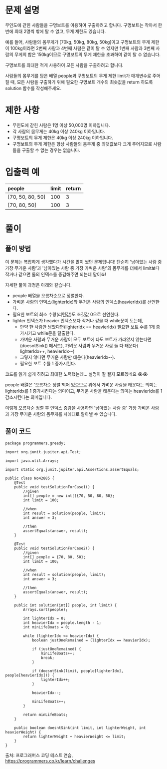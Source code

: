 # 문제 설명

무인도에 갇힌 사람들을 구명보트를 이용하여 구출하려고 합니다. 구명보트는 작아서 한 번에 최대 2명씩 밖에 탈 수 없고, 무게 제한도 있습니다.

예를 들어, 사람들의 몸무게가 [70kg, 50kg, 80kg, 50kg]이고 구명보트의 무게 제한이 100kg이라면 2번째 사람과 4번째 사람은 같이 탈 수 있지만 1번째 사람과 3번째 사람의 무게의 합은 150kg이므로 구명보트의 무게 제한을 초과하여 같이 탈 수 없습니다.

구명보트를 최대한 적게 사용하여 모든 사람을 구출하려고 합니다.

사람들의 몸무게를 담은 배열 people과 구명보트의 무게 제한 limit가 매개변수로 주어질 때, 모든 사람을 구출하기 위해 필요한 구명보트 개수의 최솟값을 return 하도록 solution 함수를 작성해주세요.

# 제한 사항

* 무인도에 갇힌 사람은 1명 이상 50,000명 이하입니다.
* 각 사람의 몸무게는 40kg 이상 240kg 이하입니다. 
* 구명보트의 무게 제한은 40kg 이상 240kg 이하입니다. 
* 구명보트의 무게 제한은 항상 사람들의 몸무게 중 최댓값보다 크게 주어지므로 사람들을 구출할 수 없는 경우는 없습니다.

# 입출력 예

| people|    limit |    return |
|:-------------------------|:-------|:--------|
| [70, 50, 80, 50]    | 100       | 3       |
|[70, 80, 50]|    100   |    3     |

# 풀이

## 풀이 방법

이 문제는 복잡하게 생각했다가 시간을 많이 썼던 문제입니다! 단순히 '남아있는 사람 중 가장 무거운 사람'과 
'남아있는 사람 중 가장 가벼운 사람'의 몸무게를 더해서 limit보다 작거나 같으면 둘의 인덱스를 증감해주면 되는데 말이죠!

자세한 풀이 과정은 아래와 같습니다.

* people 배열을 오름차순으로 정렬한다.
* 가벼운 사람의 인덱스(lighterIdx)와 무거운 사람의 인덱스(heavierIdx)를 선언한다.
* 필요한 보트의 최소 수량(리턴값)도 초깃값 0으로 선언한다.
* lighter 인덱스가 heavier 인덱스보다 작거나 같을 때 while문이 도는데,
  * 만약 한 사람만 남았다면(lighterIdx == heavierIdx) 필요한 보트 수를 1개 증가시키고 while문을 탈출한다.
  * 가벼운 사람과 무거운 사람이 모두 보트에 타도 보트가 가라앉지 않는다면(doesntSink() 메서드), 가벼운 사람과 무거운 사람 둘 다 태운다( lighterIdx++, heavierIdx--)
  * 그렇지 않다면 무거운 사람만 태운다(heavierIdx--).
  * 필요한 보트 수를 1 증가시킨다.

코드를 읽기 쉽게 하려고 최대한 노력했는데... 설명이 잘 될지 모르겠네요 😭😭

people 배열은 '오름차순 정렬'되어 있으므로 위에서 가벼운 사람을 태운다는 의미는 lighterIdx를 1 증가시킨다는 의미이고,
무거운 사람을 태운다는 의미는 heavierIdx를 1 감소시킨다는 의미입니다.

이렇게 오름차순 정렬 후 인덱스 증감을 사용하면 '남아있는 사람 중' 가장 가벼운 사람과 가장 무거운 사람의 몸무게를 차례대로 알아낼 수 있습니다.

## 풀이 코드

```
package programmers.greedy;

import org.junit.jupiter.api.Test;

import java.util.Arrays;

import static org.junit.jupiter.api.Assertions.assertEquals;

public class No42885 {
    @Test
    public void testSolutionForCase1() {
        //given
        int[] people = new int[]{70, 50, 80, 50};
        int limit = 100;

        //when
        int result = solution(people, limit);
        int answer = 3;

        //then
        assertEquals(answer, result);
    }

    @Test
    public void testSolutionForCase2() {
        //given
        int[] people = {70, 80, 50};
        int limit = 100;

        //when
        int result = solution(people, limit);
        int answer = 3;

        //then
        assertEquals(answer, result);
    }

    public int solution(int[] people, int limit) {
        Arrays.sort(people);

        int lighterIdx = 0;
        int heavierIdx = people.length - 1;
        int minLifeBoats = 0;

        while (lighterIdx <= heavierIdx) {
            boolean justOneRemained = (lighterIdx == heavierIdx);

            if (justOneRemained) {
                minLifeBoats++;
                break;
            }

            if (doesntSink(limit, people[lighterIdx], people[heavierIdx])) {
                lighterIdx++;
            }

            heavierIdx--;

            minLifeBoats++;
        }

        return minLifeBoats;
    }

    public boolean doesntSink(int limit, int lighterWeight, int heavierWeight) {
        return lighterWeight + heavierWeight <= limit;
    }
}
```

출처: 프로그래머스 코딩 테스트 연습, https://programmers.co.kr/learn/challenges